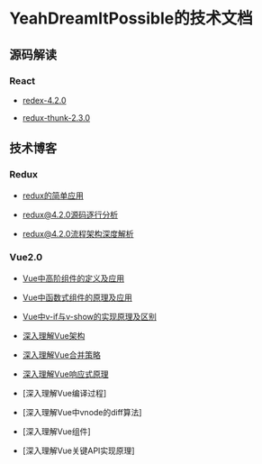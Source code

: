 # YeahDreamItPossible的技术文档

## 源码解读

### React

* [redex-4.2.0](https://github.com/YeahDreamItPossible/StepFurtureInJS/tree/main/SourceCode/Redux/v4.2.0)

* [redux-thunk-2.3.0](https://github.com/YeahDreamItPossible/StepFurtureInJS/tree/main/SourceCode/ReduxThunk/v2.3.0)

## 技术博客

### Redux

- [redux的简单应用](https://github.com/YeahDreamItPossible/StepFurtureInJS/blob/main/notes/redux/redux%E7%9A%84%E7%AE%80%E5%8D%95%E5%BA%94%E7%94%A8.md)

- [redux@4.2.0源码逐行分析](https://github.com/YeahDreamItPossible/SourceCodeAnalyser/blob/main/js/redux%404.2.0/dist/redux.js)

- [redux@4.2.0流程架构深度解析](https://github.com/YeahDreamItPossible/StepFurtureInJS/blob/main/notes/redux/redux%404.2.0%E6%BA%90%E7%A0%81%E6%B5%81%E7%A8%8B%E6%9E%B6%E6%9E%84%E6%B7%B1%E5%BA%A6%E8%A7%A3%E6%9E%90.md)


### Vue2.0

* [Vue中高阶组件的定义及应用](https://github.com/YeahDreamItPossible/StepFurtureInJS/blob/main/VBlog/Vue/MoreVue/Vue%E4%B8%AD%E9%AB%98%E9%98%B6%E7%BB%84%E4%BB%B6%E7%9A%84%E5%AE%9A%E4%B9%89%E5%8F%8A%E5%BA%94%E7%94%A8.md)

* [Vue中函数式组件的原理及应用](https://github.com/YeahDreamItPossible/StepFurtureInJS/blob/main/VBlog/Vue/MoreVue/Vue%E4%B8%AD%E5%87%BD%E6%95%B0%E5%BC%8F%E7%BB%84%E4%BB%B6%E7%9A%84%E5%8E%9F%E7%90%86%E5%8F%8A%E5%BA%94%E7%94%A8.md)

* [Vue中v-if与v-show的实现原理及区别](https://github.com/YeahDreamItPossible/StepFurtureInJS/blob/main/VBlog/Vue/MoreVue/Vue%E4%B8%ADv-if%E4%B8%8Ev-show%E7%9A%84%E5%AE%9E%E7%8E%B0%E5%8E%9F%E7%90%86%E5%8F%8A%E5%8C%BA%E5%88%AB.md)

* [深入理解Vue架构](https://github.com/YeahDreamItPossible/StepFurtureInJS/blob/main/VBlog/Vue/%E6%B7%B1%E5%85%A5%E7%90%86%E8%A7%A3Vue%E6%9E%B6%E6%9E%84.md)

* [深入理解Vue合并策略](https://github.com/YeahDreamItPossible/StepFurtureInJS/blob/main/VBlog/Vue/Vue%E7%9A%84%E5%90%88%E5%B9%B6%E7%AD%96%E7%95%A5.md)

* [深入理解Vue响应式原理](https://github.com/YeahDreamItPossible/StepFurtureInJS/blob/main/VBlog/Vue/%E6%B7%B1%E5%85%A5%E7%90%86%E8%A7%A3Vue%E5%93%8D%E5%BA%94%E5%BC%8F%E5%8E%9F%E7%90%86.md)

* [深入理解Vue编译过程]

* [深入理解Vue中vnode的diff算法]

* [深入理解Vue组件]

* [深入理解Vue关键API实现原理]
